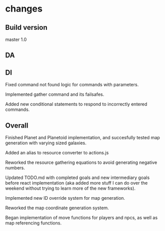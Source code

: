 # changes

## Build version

master 1.0

## DA

## DI

Fixed command not found logic for commands with parameters.

Implemented gather command and its failsafes.

Added new conditional statements to respond to incorrectly entered commands.

## Overall

Finished Planet and Planetoid implementation, and succesfully tested map generation with varying sized galaxies.

Added an alias to resource converter to actions.js

Reworked the resource gathering equations to avoid generating negative numbers.

Updated TODO.md with completed goals and new intermediary goals before react implementation (aka added more stuff I can do over the weekend without trying to learn more of the new frameworks).

Implemented new ID override system for map generation.

Reworked the map coordinate generation system.

Began implementation of move functions for players and npcs, as well as map referencing functions.
